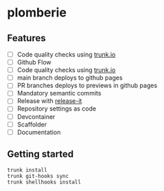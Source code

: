 # plomberie

## Features

- [ ] Code quality checks using [trunk.io](https://trunk.io/code-quality)
- [ ] Github Flow
- [ ] Code quality checks using [trunk.io](https://trunk.io/code-quality)
- [ ] main branch deploys to github pages
- [ ] PR branches deploys to previews in github pages
- [ ] Mandatory semantic commits
- [ ] Release with [release-it](https://github.com/release-it/release-it)
- [ ] Repository settings as code
- [ ] Devcontainer
- [ ] Scaffolder
- [ ] Documentation

## Getting started

```shell-session
trunk install
trunk git-hooks sync
trunk shellhooks install
```
